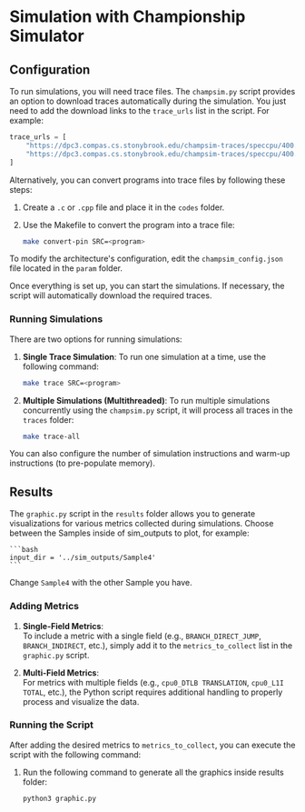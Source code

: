 
# Simulation with Championship Simulator

## Configuration

To run simulations, you will need trace files. The `champsim.py` script provides
an option to download traces automatically during the simulation. You just need 
to add the download links to the `trace_urls` list in the script. For example:

```python
trace_urls = [
    "https://dpc3.compas.cs.stonybrook.edu/champsim-traces/speccpu/400.perlbench-41B.champsimtrace.xz",
    "https://dpc3.compas.cs.stonybrook.edu/champsim-traces/speccpu/400.perlbench-50B.champsimtrace.xz"
]
```

Alternatively, you can convert programs into trace files by following these
steps:

1. Create a `.c` or `.cpp` file and place it in the `codes` folder.

2. Use the Makefile to convert the program into a trace file:

    ```bash
    make convert-pin SRC=<program>
    ```

To modify the architecture's configuration, edit the `champsim_config.json` file
located in the `param` folder.

Once everything is set up, you can start the simulations. If necessary, the 
script will automatically download the required traces.

### Running Simulations

There are two options for running simulations:

1. **Single Trace Simulation**: To run one simulation at a time, use the 
following command:

    ```bash
    make trace SRC=<program>
    ```

2. **Multiple Simulations (Multithreaded)**: To run multiple simulations 
concurrently using the `champsim.py` script, it will process all traces in the 
`traces` folder:

    ```bash
    make trace-all
    ```

You can also configure the number of simulation instructions and warm-up 
instructions (to pre-populate memory).

## Results

The `graphic.py` script in the `results` folder allows you to generate 
visualizations for various metrics collected during simulations.
Choose between the Samples inside of sim_outputs to plot, for example:

    ```bash
    input_dir = '../sim_outputs/Sample4'
    ```
Change `Sample4` with the other Sample you have.

### Adding Metrics

1. **Single-Field Metrics**:  
   To include a metric with a single field (e.g., `BRANCH_DIRECT_JUMP`, 
   `BRANCH_INDIRECT`, etc.), simply add it to the `metrics_to_collect` list in 
   the `graphic.py` script.

2. **Multi-Field Metrics**:  
   For metrics with multiple fields (e.g., `cpu0_DTLB TRANSLATION`, 
   `cpu0_L1I TOTAL`, etc.), the Python script requires additional handling to 
   properly process and visualize the data.

### Running the Script

After adding the desired metrics to `metrics_to_collect`, you can execute the 
script with the following command:

1. Run the following command to generate all the graphics inside results folder:

    ```bash
    python3 graphic.py
    ```